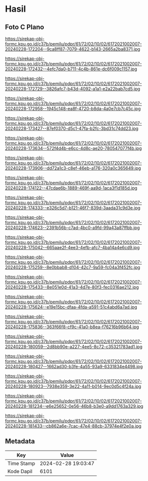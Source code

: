 # Hasil

## Foto C Plano

https://sirekap-obj-formc.kpu.go.id/c37b/pemilu/pdpr/61/72/02/10/02/6172021002007-20240228-172204--9ca8ff87-7079-4622-b143-2665a2ba8371.jpg

https://sirekap-obj-formc.kpu.go.id/c37b/pemilu/pdpr/61/72/02/10/02/6172021002007-20240228-172432--4efc7da0-b711-4c4b-861e-dc6f009c1157.jpg

https://sirekap-obj-formc.kpu.go.id/c37b/pemilu/pdpr/61/72/02/10/02/6172021002007-20240228-172729--3826afc7-b43d-4092-a1a1-e2a22bab7cd5.jpg

https://sirekap-obj-formc.kpu.go.id/c37b/pemilu/pdpr/61/72/02/10/02/6172021002007-20240228-172958--1945c148-ea8f-4720-b8da-4a0e7cb7c45c.jpg

https://sirekap-obj-formc.kpu.go.id/c37b/pemilu/pdpr/61/72/02/10/02/6172021002007-20240228-173427--87ef0370-d5c1-47fa-b2fc-3bd31c74dd23.jpg

https://sirekap-obj-formc.kpu.go.id/c37b/pemilu/pdpr/61/72/02/10/02/6172021002007-20240228-173634--572f4d4b-e6cc-4d8c-ae20-780547077f4b.jpg

https://sirekap-obj-formc.kpu.go.id/c37b/pemilu/pdpr/61/72/02/10/02/6172021002007-20240228-173906--dd72a1c3-c8ef-46eb-a176-320a0c365649.jpg

https://sirekap-obj-formc.kpu.go.id/c37b/pemilu/pdpr/61/72/02/10/02/6172021002007-20240228-174122--47cdae6b-1889-469f-aa9d-1aca3f1d185d.jpg

https://sirekap-obj-formc.kpu.go.id/c37b/pemilu/pdpr/61/72/02/10/02/6172021002007-20240228-174333--e326c5d7-b121-46f7-839d-3aada31c9d3e.jpg

https://sirekap-obj-formc.kpu.go.id/c37b/pemilu/pdpr/61/72/02/10/02/6172021002007-20240228-174623--2391b56b-c7ad-4bc0-a9fd-99a43a87ffbb.jpg

https://sirekap-obj-formc.kpu.go.id/c37b/pemilu/pdpr/61/72/02/10/02/6172021002007-20240228-175042--665aae2f-4ee3-4efb-afc7-4ba14a4e6cd9.jpg

https://sirekap-obj-formc.kpu.go.id/c37b/pemilu/pdpr/61/72/02/10/02/6172021002007-20240228-175259--8e0bbab8-d104-42c7-9a59-fc04a3f452fc.jpg

https://sirekap-obj-formc.kpu.go.id/c37b/pemilu/pdpr/61/72/02/10/02/6172021002007-20240228-175433--8e051e0d-41a3-4d7e-80f3-fec0316ae212.jpg

https://sirekap-obj-formc.kpu.go.id/c37b/pemilu/pdpr/61/72/02/10/02/6172021002007-20240228-175624--e19e15bc-dfaa-4fda-a591-51c4abd6a7ad.jpg

https://sirekap-obj-formc.kpu.go.id/c37b/pemilu/pdpr/61/72/02/10/02/6172021002007-20240228-175836--363f66f8-cf9c-41a0-b8ea-f76216b96b64.jpg

https://sirekap-obj-formc.kpu.go.id/c37b/pemilu/pdpr/61/72/02/10/02/6172021002007-20240228-180059--2d8bb90e-a227-4ee5-8c72-c35321783ad1.jpg

https://sirekap-obj-formc.kpu.go.id/c37b/pemilu/pdpr/61/72/02/10/02/6172021002007-20240228-180427--1662ad30-b3fe-4a55-93a9-6331834e4498.jpg

https://sirekap-obj-formc.kpu.go.id/c37b/pemilu/pdpr/61/72/02/10/02/6172021002007-20240228-180923--7938e359-3e22-4a11-b014-9ec0d5c4f24a.jpg

https://sirekap-obj-formc.kpu.go.id/c37b/pemilu/pdpr/61/72/02/10/02/6172021002007-20240228-181234--e6e25652-0e56-46b8-b3e0-a9dd1763a329.jpg

https://sirekap-obj-formc.kpu.go.id/c37b/pemilu/pdpr/61/72/02/10/02/6172021002007-20240228-181433--cb862a6e-7cac-47e4-88cb-37974e4f2e0a.jpg


## Metadata

| Key        | Value               |
| ---------- | ------------------- |
| Time Stamp | 2024-02-28 19:03:47 |
| Kode Dapil | 6101                |



